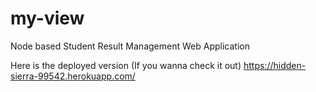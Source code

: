 # my-view
Node based Student Result Management Web Application

Here is the deployed version (If you wanna check it out)
https://hidden-sierra-99542.herokuapp.com/ <br>

